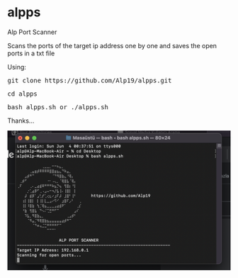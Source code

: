 # alpps
Alp Port Scanner

Scans the ports of the target ip address one by one and saves the open ports in a txt file

Using:

<pre>
git clone https://github.com/Alp19/alpps.git
</pre>
<pre>
cd alpps 
</pre>
<pre>
bash alpps.sh or ./alpps.sh 
</pre>
Thanks...

![Screen Shot ](https://github.com/Alp19/alpps/blob/main/ss.png)

